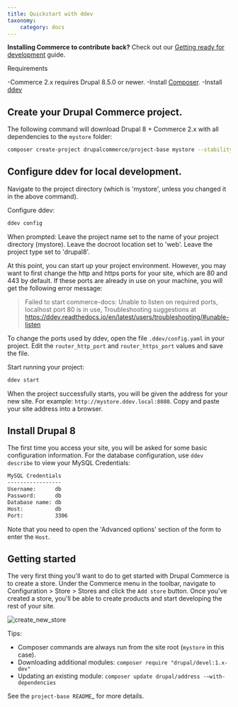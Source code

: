 ```yaml
---
title: Quickstart with ddev
taxonomy:
    category: docs
---
```


**Installing Commerce to contribute back?** Check out our [Getting ready for development](../04.contributing/01.development-environment) guide.

Requirements

 -Commerce 2.x requires Drupal 8.5.0 or newer.
 -Install [Composer].
 -Install [ddev]


 ## Create your Drupal Commerce project.

 The following command will download Drupal 8 + Commerce 2.x with all
 dependencies to the `mystore` folder:

 ```bash
 composer create-project drupalcommerce/project-base mystore --stability dev
 ```

 ## Configure ddev for local development.
 Navigate to the project directory (which is 'mystore', unless you changed it
 in the above command).

 Configure ddev:
 ```bash
 ddev config
 ```

 When prompted:
   Leave the project name set to the name of your project directory (mystore).
   Leave the docroot location set to 'web'.
   Leave the project type set to 'drupal8'.

 At this point, you can start up your project environment. However, you may
 want to first change the http and https ports for your site, which are 80 and
 443 by default. If these ports are already in use on your machine, you will
 get the following error message:

>  Failed to start commerce-docs: Unable to listen on required ports, localhost
>  port 80 is in use, Troubleshooting suggestions at
>  https://ddev.readthedocs.io/en/latest/users/troubleshooting/#unable-listen

 To change the ports used by ddev, open the file `.ddev/config.yaml` in your
 project. Edit the `router_http_port` and `router_https_port` values and save
 the file.

 Start running your project:
 ```bash
 ddev start
 ```

 When the project successfully starts, you will be given the address for your
 new site. For example: `http://mystore.ddev.local:8080`. Copy and paste your
 site address into a browser.

 ## Install Drupal 8
 The first time you access your site, you will be asked for some basic
 configuration information. For the database configuration, use `ddev describe`
 to view your MySQL Credentials:

 ```bash
 MySQL Credentials
 -----------------
 Username:     	db
 Password:     	db
 Database name:	db
 Host:         	db
 Port:         	3306
 ```
 Note that you need to open the 'Advanced options' section of the form to
 enter the `Host`.

 ## Getting started
 The very first thing you'll want to do to get started with Drupal
 Commerce is to create a store. Under the Commerce menu in the toolbar,
 navigate to Configuration > Store > Stores and click the `Add store` button.
 Once you've created a store, you'll be able to create products and start
 developing the rest of your site.

![create_new_store](../images/create-new-store.jpg)

 Tips:

  - Composer commands are always run from the site root (`mystore` in this case).
  - Downloading additional modules:   `composer require "drupal/devel:1.x-dev"`
  - Updating an existing module: `composer update drupal/address -–with-dependencies`

 See the `project-base README`_ for more details.


 [ddev]: https://www.drud.com/what-is-ddev/
 [Composer]: https://getcomposer.org/
 [Drupal Console]: https://drupalconsole.com
 [project-base README]: https://github.com/drupalcommerce/project-base/blob/8.x/README.md
